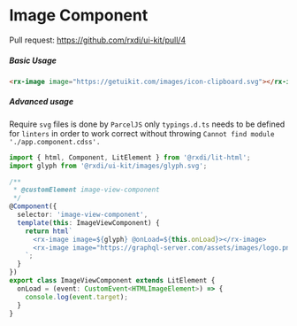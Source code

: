 
# Image Component

Pull request: https://github.com/rxdi/ui-kit/pull/4

##### Basic Usage

```html
<rx-image image="https://getuikit.com/images/icon-clipboard.svg"></rx-image>
```


##### Advanced usage

Require `svg` files is done by `ParcelJS` only `typings.d.ts` needs to be defined for `linters` in order to work correct without throwing `Cannot find module './app.component.cdss'.`

```typescript
import { html, Component, LitElement } from '@rxdi/lit-html';
import glyph from '@rxdi/ui-kit/images/glyph.svg';

/**
 * @customElement image-view-component
 */
@Component({
  selector: 'image-view-component',
  template(this: ImageViewComponent) {
    return html`
      <rx-image image=${glyph} @onLoad=${this.onLoad}></rx-image>
      <rx-image image="https://graphql-server.com/assets/images/logo.png" @onLoad=${this.onLoad}></rx-image>
    `;
  }
})
export class ImageViewComponent extends LitElement {
  onLoad = (event: CustomEvent<HTMLImageElement>) => {
    console.log(event.target);
  }
}
```
